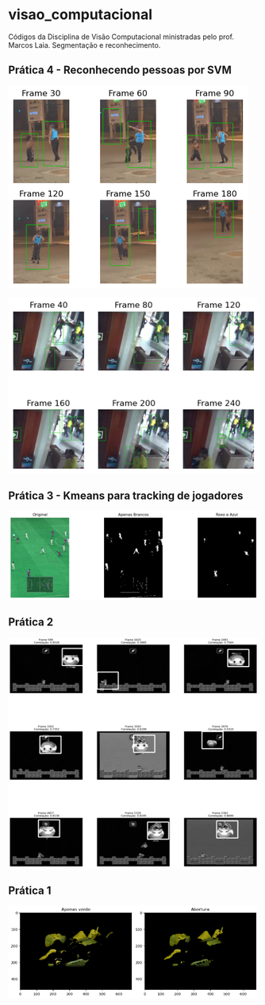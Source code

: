 # visao_computacional
Códigos da Disciplina de Visão Computacional ministradas pelo prof. Marcos Laia. 
Segmentação e reconhecimento. 

## Prática 4 - Reconhecendo pessoas por SVM

![IA == Visão Computacional?](pratica4/resultado2.png)

![CV $\subseteq$ IA](pratica4/resultado3.png)

## Prática 3 - Kmeans para tracking de jogadores
![Tracking](pratica3/apenas_branco_roxo_azul.png)

## Prática 2
![Pratica 2](pratica2/resultados_imagens/frames_correlacaoBowser.png)

## Prática 1
![Pratica 1](pratica1_py/resultado.png)



